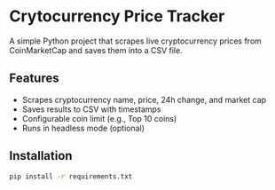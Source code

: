  # Crytocurrency Price Tracker
 
A simple Python project that scrapes live cryptocurrency prices from CoinMarketCap and saves them into a CSV file.

## Features
- Scrapes cryptocurrency name, price, 24h change, and market cap
- Saves results to CSV with timestamps
- Configurable coin limit (e.g., Top 10 coins)
- Runs in headless mode (optional)

## Installation
```bash
pip install -r requirements.txt

